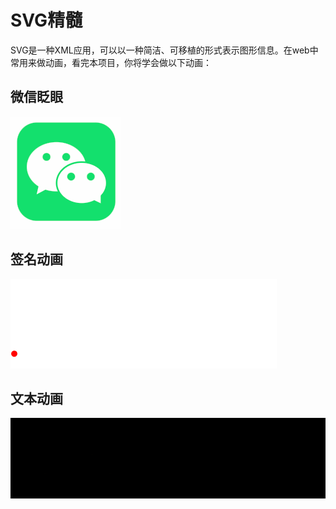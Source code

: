 # SVG精髓

SVG是一种XML应用，可以以一种简洁、可移植的形式表示图形信息。在web中常用来做动画，看完本项目，你将学会做以下动画：

## 微信眨眼
<img src="https://github.com/wangmeijian/svg/blob/main/image/readme/wx.gif?raw=true" />

## 签名动画
<img src="https://github.com/wangmeijian/svg/blob/main/image/readme/signature.gif?raw=true" />

## 文本动画
<img src="https://github.com/wangmeijian/svg/blob/main/image/readme/javascript.gif?raw=true" />

